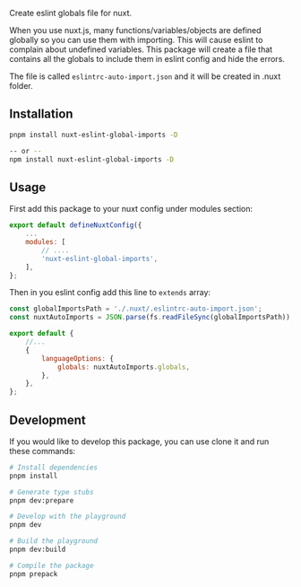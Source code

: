 Create eslint globals file for nuxt.

When you use nuxt.js, many functions/variables/objects are defined globally so you can use them with importing. This will cause eslint to complain about undefined variables. This package will create a file that contains all the globals to include them in eslint config and hide the errors.

The file is called `eslintrc-auto-import.json` and it will be created in .nuxt folder.

## Installation

```bash
pnpm install nuxt-eslint-global-imports -D

-- or --
npm install nuxt-eslint-global-imports -D
```

## Usage
First add this package to your nuxt config under modules section:

```js
export default defineNuxtConfig({
	...
	modules: [
		// ....
		'nuxt-eslint-global-imports',
	],
};
```

Then in you eslint config add this line to `extends` array:
```js
const globalImportsPath = './.nuxt/.eslintrc-auto-import.json';
const nuxtAutoImports = JSON.parse(fs.readFileSync(globalImportsPath));

export default {
	//...
	{
		languageOptions: {
			globals: nuxtAutoImports.globals,
		},
	},
};
```

## Development
If you would like to develop this package, you can use clone it and run these commands:

```bash
# Install dependencies
pnpm install

# Generate type stubs
pnpm dev:prepare

# Develop with the playground
pnpm dev

# Build the playground
pnpm dev:build

# Compile the package
pnpm prepack
```


